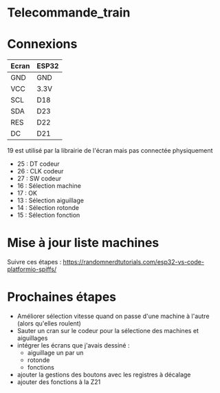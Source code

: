 # Telecommande_train

# Connexions

| Ecran   |   ESP32 |
| - | - |
| GND     |  GND    |
| VCC     |  3.3V   |
| SCL     |  D18    |
| SDA     |  D23    |
| RES     |  D22    |
| DC      |  D21    |

19 est utilisé par la librairie de l'écran mais pas connectée physiquement

 - 25 : DT codeur
 - 26 : CLK codeur
 - 27 : SW codeur
 - 16 : Sélection machine
 - 17 : OK
 - 13 : Sélection aiguillage
 - 14 : Sélection rotonde
 - 15 : Sélection fonction

# Mise à jour liste machines

Suivre ces étapes : https://randomnerdtutorials.com/esp32-vs-code-platformio-spiffs/

# Prochaines étapes

- Améliorer sélection vitesse quand on passe d'une machine à l'autre (alors qu'elles roulent)
- Sauter un cran sur le codeur pour la sélectione des machines et aiguillages
- intégrer les écrans que j'avais dessiné :
  - aiguillage un par un
  - rotonde
  - fonctions
- ajouter la gestions des boutons avec les registres à décalage
- ajouter des fonctions à la Z21
